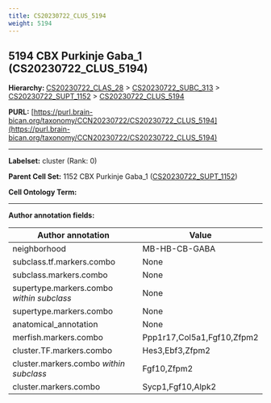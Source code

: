 ```yaml
---
title: CS20230722_CLUS_5194
weight: 5194
---
```

## 5194 CBX Purkinje Gaba_1 (CS20230722_CLUS_5194)
<b>Hierarchy: </b>
[CS20230722_CLAS_28](../CS20230722_CLAS_28) >
[CS20230722_SUBC_313](../CS20230722_SUBC_313) >
[CS20230722_SUPT_1152](../CS20230722_SUPT_1152) >
[CS20230722_CLUS_5194](../CS20230722_CLUS_5194)

**PURL:** [https://purl.brain-bican.org/taxonomy/CCN20230722/CS20230722_CLUS_5194](https://purl.brain-bican.org/taxonomy/CCN20230722/CS20230722_CLUS_5194)

---


**Labelset:** cluster (Rank: 0)

**Parent Cell Set:** 1152 CBX Purkinje Gaba_1 ([CS20230722_SUPT_1152](../CS20230722_SUPT_1152))



**Cell Ontology Term:** 

[MARKER GENES.]: #


---

[TRANSFERRED ANNOTATIONS.]: #


[AUTHOR ANNOTATION FIELDS.]: #


**Author annotation fields:**

| Author annotation | Value |
|-------------------|-------|
|neighborhood|MB-HB-CB-GABA|
|subclass.tf.markers.combo|None|
|subclass.markers.combo|None|
|supertype.markers.combo _within subclass_|None|
|supertype.markers.combo|None|
|anatomical_annotation|None|
|merfish.markers.combo|Ppp1r17,Col5a1,Fgf10,Zfpm2|
|cluster.TF.markers.combo|Hes3,Ebf3,Zfpm2|
|cluster.markers.combo _within subclass_|Fgf10,Zfpm2|
|cluster.markers.combo|Sycp1,Fgf10,Alpk2|
